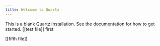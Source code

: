 ```yaml
---
title: Welcome to Quartz
---
```


This is a blank Quartz installation.
See the [documentation](https://quartz.jzhao.xyz) for how to get started.
[[test file]] first

[[fifth file]]
